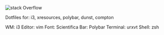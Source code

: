 ![stack Overflow](https://i.imgur.com/jJSi2Ip.png)

Dotfiles for: i3, xresources, polybar, dunst, compton

WM: i3
Editor: vim
Font: Scientifica
Bar: Polybar
Terminal: urxvt
Shell: zsh
